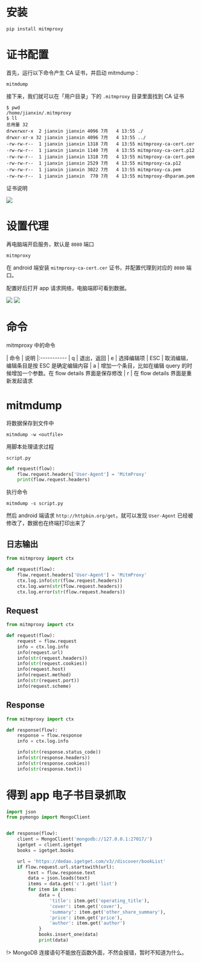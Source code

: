 # 安装

```
pip install mitmproxy
```

# 证书配置

首先，运行以下命令产生 CA 证书，并启动 mitmdump：

``` 
mitmdump
```

接下来，我们就可以在「用户目录」下的 `.mitmproxy` 目录里面找到 CA 证书

```
$ pwd
/home/jianxin/.mitmproxy
$ ll
总用量 32
drwxrwxr-x  2 jianxin jianxin 4096 7月   4 13:55 ./
drwxr-xr-x 32 jianxin jianxin 4096 7月   4 13:55 ../
-rw-rw-r--  1 jianxin jianxin 1318 7月   4 13:55 mitmproxy-ca-cert.cer
-rw-rw-r--  1 jianxin jianxin 1140 7月   4 13:55 mitmproxy-ca-cert.p12
-rw-rw-r--  1 jianxin jianxin 1318 7月   4 13:55 mitmproxy-ca-cert.pem
-rw-rw-r--  1 jianxin jianxin 2529 7月   4 13:55 mitmproxy-ca.p12
-rw-rw-r--  1 jianxin jianxin 3022 7月   4 13:55 mitmproxy-ca.pem
-rw-rw-r--  1 jianxin jianxin  770 7月   4 13:55 mitmproxy-dhparam.pem

```

证书说明

![](https://pikachu666.oss-cn-hongkong.aliyuncs.com/20180704140316.png)

# 设置代理

再电脑端开启服务，默认是 `8080` 端口

```
mitmproxy
```

在 android 端安装 `mitmproxy-ca-cert.cer` 证书，并配置代理到对应的 `8080` 端口。

配置好后打开 app 请求网络，电脑端即可看到数据。

![](https://pikachu666.oss-cn-hongkong.aliyuncs.com/20180704144815.png)
![](https://pikachu666.oss-cn-hongkong.aliyuncs.com/images/20180704144945.png)

# 命令

mitmproxy 中的命令

| 命令 | 说明
|:-----------
| q | 退出，返回
| e | 选择编辑项
| ESC | 取消编辑，编辑条目是按 ESC 是确定编辑内容
| a | 增加一个条目，比如在编辑 query 的时候增加一个参数。在 flow details 界面是保存修改
| r | 在 flow details 界面是重新发起请求

# mitmdump

将数据保存到文件中

`mitmdump -w <outfile>`


用脚本处理请求过程

`script.py`

``` python
def request(flow):
    flow.request.headers['User-Agent'] = 'MitmProxy'
    print(flow.request.headers)
```

执行命令

```
mitmdump -s script.py
```

然后 android 端请求 `http://httpbin.org/get`，就可以发现 `User-Agent` 已经被修改了，数据也在终端打印出来了

## 日志输出

``` python
from mitmproxy import ctx

def request(flow):
    flow.request.headers['User-Agent'] = 'MitmProxy'
    ctx.log.info(str(flow.request.headers))
    ctx.log.warn(str(flow.request.headers))
    ctx.log.error(str(flow.request.headers))
```

## Request

``` python
from mitmproxy import ctx

def request(flow):
    request = flow.request
    info = ctx.log.info
    info(request.url)
    info(str(request.headers))
    info(str(request.cookies))
    info(request.host)
    info(request.method)
    info(str(request.port))
    info(request.scheme)
```

## Response

``` python
from mitmproxy import ctx

def response(flow):
    response = flow.response
    info = ctx.log.info

    info(str(response.status_code))
    info(str(response.headers))
    info(str(response.cookies))
    info(str(response.text))
```

# 得到 app 电子书目录抓取

``` python
import json
from pymongo import MongoClient


def response(flow):
    client = MongoClient('mongodb://127.0.0.1:27017/')
    igetget = client.igetget
    books = igetget.books

    url = 'https://dedao.igetget.com/v3//discover/bookList'
    if flow.request.url.startswith(url):
        text = flow.response.text
        data = json.loads(text)
        items = data.get('c').get('list')
        for item in items:
            data = {
                'title': item.get('operating_title'),
                'cover': item.get('cover'),
                'summary': item.get('other_share_summary'),
                'price': item.get('price'),
                'author': item.get('author')
            }
            books.insert_one(data)
            print(data)
```

!> MongoDB 连接语句不能放在函数外面，不然会报错，暂时不知道为什么。